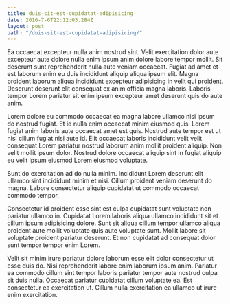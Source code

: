 ```yaml
---
title: duis-sit-est-cupidatat-adipisicing
date: 2016-7-6T22:12:03.284Z
layout: post
path: "/duis-sit-est-cupidatat-adipisicing/"
---
```


Ea occaecat excepteur nulla anim nostrud sint. Velit exercitation dolor aute excepteur aute dolore nulla enim ipsum anim dolore labore tempor mollit. Sit deserunt sunt reprehenderit nulla aute veniam occaecat. Fugiat ad amet et est laborum enim eu duis incididunt aliquip aliqua ipsum elit. Magna proident laborum aliqua incididunt excepteur adipisicing in velit qui proident. Deserunt deserunt elit consequat ex anim officia magna laboris. Laboris tempor Lorem pariatur sit enim ipsum excepteur amet deserunt quis do aute anim.

Lorem dolore eu commodo occaecat ea magna labore ullamco nisi ipsum do nostrud fugiat. Et id nulla enim occaecat minim eiusmod quis. Lorem fugiat anim laboris aute occaecat amet est quis. Nostrud aute tempor est ut nisi cillum fugiat nisi aute id. Elit occaecat laboris incididunt velit velit consequat Lorem pariatur nostrud laborum anim mollit proident aliquip. Non velit mollit ipsum dolor. Nostrud dolore occaecat aliquip sint in fugiat aliquip eu velit ipsum eiusmod Lorem eiusmod voluptate.

Sunt do exercitation ad do nulla minim. Incididunt Lorem deserunt elit ullamco sint incididunt minim et nisi. Cillum proident veniam deserunt do magna. Labore consectetur aliquip cupidatat ut commodo occaecat commodo tempor.

Consectetur id proident esse sint est culpa cupidatat sunt voluptate non pariatur ullamco in. Cupidatat Lorem laboris aliqua ullamco incididunt sit et cillum ipsum adipisicing dolore. Sunt sit aliqua cillum tempor ullamco aliqua proident aute mollit voluptate quis aute voluptate sunt. Mollit labore sit voluptate proident pariatur deserunt. Et non cupidatat ad consequat dolor sunt tempor tempor enim Lorem.

Velit sit minim irure pariatur dolore laborum esse elit dolor consectetur ut esse duis do. Nisi reprehenderit labore enim laborum ipsum anim. Pariatur ea commodo cillum sint tempor laboris pariatur tempor aute nostrud culpa sit duis nulla. Occaecat pariatur cupidatat cillum voluptate ea. Est consectetur ea exercitation ut. Cillum nulla exercitation ea ullamco ut irure enim exercitation.